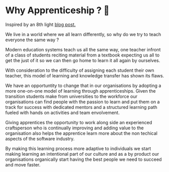 # Why Apprenticeship ? 🤔

Inspired by an 8th light [blog post.](https://8thlight.com/blog/lihsuan-lung/2012/02/13/why-apprenticeship.html) 

We live in a world where we all learn differently, so why do we try to teach everyone the same way ? 

Modern education systems teach us all the same way, one teacher infront of a class of students reciting material from a textbook expecting us all to get the just of it so we can then go home to learn it all again by ourselves. 

With consideration to the difficulty of assigning each student their own teacher, this model of learning and knowledge transfer has shown its flaws. 

We have an opportuntity to change that in our organisations by adopting a more one-on-one model of learning through apprenticeships. Given the transition students make from universities to the workforce our organisations can find people with the passion to learn and put them on a track for success with dedicated mentors and a structured learning path fueled with hands on activities and team envolvement.

Giving apprentices the opportunity to work along side an experienced craftsperson who is continually improving and adding value to the organisation also helps the apprentice learn more about the non techical aspects of the software industry. 

By making this learning process more adaptive to individuals we start making learning an intentional part of our culture and as a by product our organisations organically start having the best people we need to succeed and move faster. 